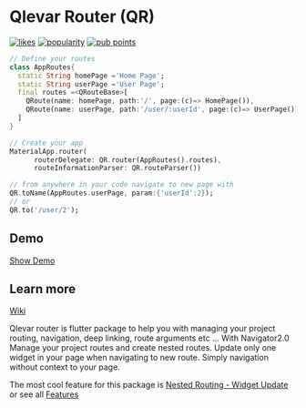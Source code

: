 # Qlevar Router (QR)

[![likes](https://badges.bar/qlevar_router/likes)](https://pub.dev/packages/qlevar_router)
[![popularity](https://badges.bar/qlevar_router/popularity)](https://pub.dev/packages/qlevar_router)
[![pub points](https://badges.bar/qlevar_router/pub%20points)](https://pub.dev/packages/qlevar_router)

```dart
// Define your routes
class AppRoutes{
  static String homePage ='Home Page';
  static String userPage ='User Page';
  final routes =<QRouteBase>[
    QRoute(name: homePage, path:'/', page:(c)=> HomePage()),
    QRoute(name: userPage, path:'/user/:userId', page:(c)=> UserPage()),
  ]
}

// Create your app
MaterialApp.router(
      routerDelegate: QR.router(AppRoutes().routes),
      routeInformationParser: QR.routeParser())

// from anywhere in your code navigate to new page with
QR.toName(AppRoutes.userPage, param:{'userId':2});
// or
QR.to('/user/2');
```

## Demo

[Show Demo](https://routerexample.qlevar.de)

## Learn more

[Wiki](https://github.com/SchabanBo/qlevar_router/wiki)

Qlevar router is flutter package to help you with managing your project routing, navigation, deep linking, route arguments etc ...
With Navigator2.0 Manage your project routes and create nested routes. Update only one widget in your page when navigating to new route. Simply navigation without context to your page.

The most cool feature for this package is [Nested Routing - Widget Update](0https://github.com/SchabanBo/qlevar_router/wiki/02_Features##nested-routing---widget-update) or see all [Features](https://github.com/SchabanBo/qlevar_router/wiki/02_Features)
